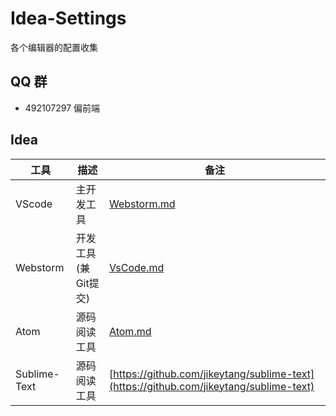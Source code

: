 # Idea-Settings
各个编辑器的配置收集

## QQ 群
*	492107297 偏前端

## Idea

工具 | 描述 | 备注
----|----|----
VScode | 主开发工具 | [Webstorm.md](./Webstorm.md)
Webstorm | 开发工具(兼Git提交) | [VsCode.md](./VsCode.md)
Atom | 源码阅读工具 | [Atom.md](./Atom.md)
Sublime-Text | 源码阅读工具 | [https://github.com/jikeytang/sublime-text](https://github.com/jikeytang/sublime-text)

